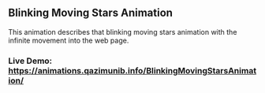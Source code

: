 ## Blinking Moving Stars Animation
This animation describes that blinking moving stars animation with the infinite movement into the web page.

### Live Demo: https://animations.qazimunib.info/BlinkingMovingStarsAnimation/
